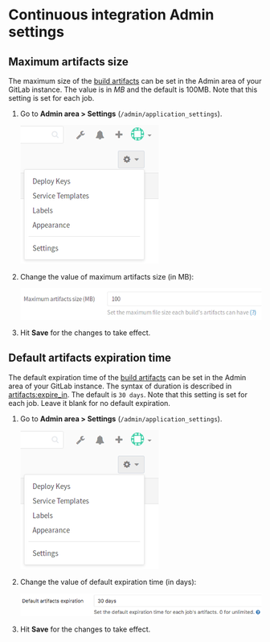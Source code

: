 # Continuous integration Admin settings

## Maximum artifacts size

The maximum size of the [build artifacts][art-yml] can be set in the Admin
area of your GitLab instance. The value is in *MB* and the default is 100MB.
Note that this setting is set for each job.

1. Go to **Admin area > Settings** (`/admin/application_settings`).

    ![Admin area settings button](img/admin_area_settings_button.png)

1. Change the value of maximum artifacts size (in MB):

    ![Admin area maximum artifacts size](img/admin_area_maximum_artifacts_size.png)

1. Hit **Save** for the changes to take effect.

[art-yml]: ../../../administration/build_artifacts

## Default artifacts expiration time

The default expiration time of the [build artifacts][art-yml] can be set in
the Admin area of your GitLab instance. The syntax of duration is described
in [artifacts:expire_in][duration-syntax]. The default is `30 days`. Note that
this setting is set for each job. Leave it blank for no default expiration.

1. Go to **Admin area > Settings** (`/admin/application_settings`).

    ![Admin area settings button](img/admin_area_settings_button.png)

1. Change the value of default expiration time (in days):

    ![Admin area default artifacts expiration](img/admin_area_default_artifacts_expiration.png)

1. Hit **Save** for the changes to take effect.

[art-yml]: ../../../administration/build_artifacts
[duration-syntax]: ../../../ci/yaml/README#artifactsexpire_in
